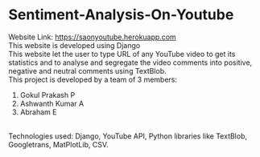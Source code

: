 # Sentiment-Analysis-On-Youtube
Website Link: https://saonyoutube.herokuapp.com<br>
This website is developed using Django<br>
This website let the user to type URL of any YouTube video to get its statistics and to analyse and segregate the video comments into positive, negative and neutral comments using TextBlob.<br>
This project is developed by a team of 3 members:<br>
1. Gokul Prakash P<br>
2. Ashwanth Kumar A<br>
3. Abraham E<br>
<br>
Technologies used: Django, YouTube API, Python libraries like TextBlob, Googletrans, MatPlotLib, CSV.
